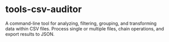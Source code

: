 # tools-csv-auditor
A command-line tool for analyzing, filtering, grouping, and transforming data within CSV files. Process single or multiple files, chain operations, and export results to JSON.
